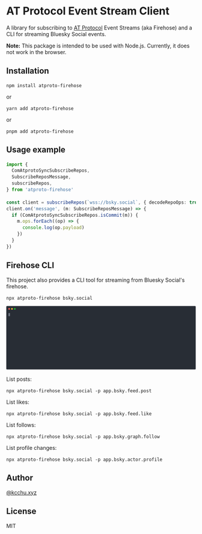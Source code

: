 # AT Protocol Event Stream Client

A library for subscribing to [AT Protocol](https://atproto.com) Event Streams (aka Firehose) and a
CLI for streaming Bluesky Social events.

**Note:** This package is intended to be used with Node.js. Currently, it does not work in the
browser.

## Installation

```
npm install atproto-firehose
```

or

```
yarn add atproto-firehose
```
or

```
pnpm add atproto-firehose
```

## Usage example

```typescript
import {
  ComAtprotoSyncSubscribeRepos,
  SubscribeReposMessage,
  subscribeRepos,
} from 'atproto-firehose'

const client = subscribeRepos(`wss://bsky.social`, { decodeRepoOps: true })
client.on('message', (m: SubscribeReposMessage) => {
  if (ComAtprotoSyncSubscribeRepos.isCommit(m)) {
    m.ops.forEach((op) => {
      console.log(op.payload)
    })
  }
})
```

## Firehose CLI

This project also provides a CLI tool for streaming from Bluesky Social's firehose.

```
npx atproto-firehose bsky.social
```

<img src="screencast.svg" alt="Screencast">

List posts:

```
npx atproto-firehose bsky.social -p app.bsky.feed.post
```

List likes:

```
npx atproto-firehose bsky.social -p app.bsky.feed.like
```

List follows:

```
npx atproto-firehose bsky.social -p app.bsky.graph.follow
```

List profile changes:

```
npx atproto-firehose bsky.social -p app.bsky.actor.profile
```

## Author

[@kcchu.xyz](https://kcchu.xyz)

## License

MIT